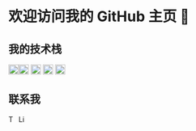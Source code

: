 # 欢迎访问我的 GitHub 主页 👋

## 我的技术栈
<img src="https://cdn.jsdelivr.net/npm/simple-icons@latest/icons/cplusplus.svg" width="20" alt="C++"><img src="https://cdn.jsdelivr.net/npm/simple-icons@latest/icons/java.svg" width="20" alt="Java">
<img src="https://cdn.jsdelivr.net/npm/simple-icons@latest/icons/python.svg" width="20" alt="Python">
<img src="https://cdn.jsdelivr.net/npm/simple-icons@latest/icons/javascript.svg" width="20" alt="JavaScript">
<img src="https://cdn.jsdelivr.net/npm/simple-icons@latest/icons/git.svg" width="20" alt="Git">

## 联系我
<img src="https://cdn.jsdelivr.net/npm/simple-icons@latest/icons/twitter.svg" width="16" alt="Twitter">
<img src="https://cdn.jsdelivr.net/npm/simple-icons@latest/icons/linkedin.svg" width="16" alt="LinkedIn">
